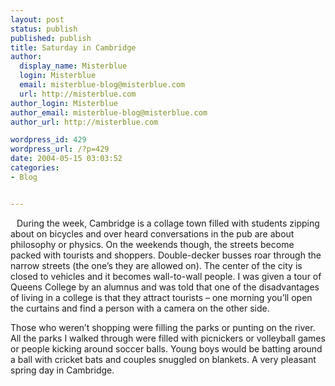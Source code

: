 ```yaml
---
layout: post
status: publish
published: publish
title: Saturday in Cambridge
author:
  display_name: Misterblue
  login: Misterblue
  email: misterblue-blog@misterblue.com
  url: http://misterblue.com
author_login: Misterblue
author_email: misterblue-blog@misterblue.com
author_url: http://misterblue.com

wordpress_id: 429
wordpress_url: /?p=429
date: 2004-05-15 03:03:52
categories:
- Blog


---
```

<MBPic d="20040510-England" n="IMG_4644.jpg" w="60" h="80" o="left"/>
<a href="http://pics.misterblue.com/onepic/20040510-England/w480/h640/IMG_4644.jpg"
      target="onepic"
    <img src="http://pics.misterblue.com/20040510-England/60/80/IMG_4644.jpg"
            style="float: left; margin: 5px" height="80" width="60" alt=""/>
</a>
<p>
During the week, Cambridge is a collage town filled with students zipping about on bicycles and over heard conversations in the pub are about philosophy or physics.
On the weekends though, the streets become packed with tourists and shoppers.
Double-decker busses roar through the narrow streets (the one’s they are allowed on).
The center of the city is closed to vehicles and it becomes wall-to-wall people.
I was given a tour of Queens College by an alumnus and was told that one of the disadvantages of living in a college is that they attract tourists – one morning you’ll open the curtains and find a person with a camera on the other side.
</p>
<p>
Those who weren’t shopping were filling the parks or punting on the river.
All the parks I walked through were filled with picnickers or volleyball games or people kicking around soccer balls.
Young boys would be batting around a ball with cricket bats and couples snuggled on blankets.
A very pleasant spring day in Cambridge. 
</p>
